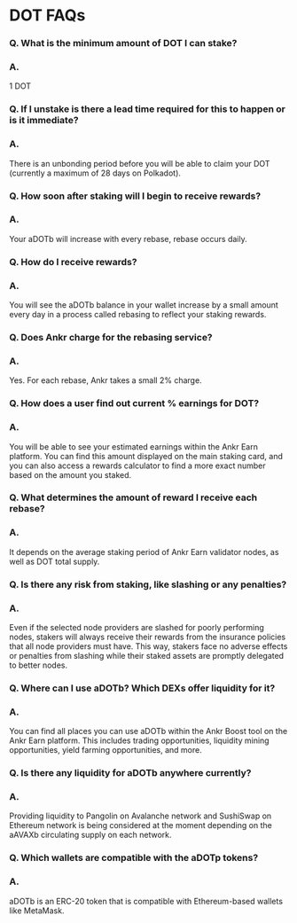 # DOT FAQs

### Q. What is the minimum amount of DOT I can stake?

### A.

1 DOT

### Q. If I unstake is there a lead time required for this to happen or is it immediate?

### A.

There is an unbonding period before you will be able to claim your DOT (currently a maximum of 28 days on Polkadot).

### Q. How soon after staking will I begin to receive rewards?

### A.

Your aDOTb will increase with every rebase, rebase occurs daily.

### Q. How do I receive rewards?

### A.

You will see the aDOTb balance in your wallet increase by a small amount every day in a process called rebasing to reflect your staking rewards.

### Q. Does Ankr charge for the rebasing service?

### A.

Yes. For each rebase, Ankr takes a small 2% charge.

### Q. How does a user find out current % earnings for DOT?

### A.

You will be able to see your estimated earnings within the Ankr Earn platform. You can find this amount displayed on the main staking card, and you can also access a rewards calculator to find a more exact number based on the amount you staked.

### Q. What determines the amount of reward I receive each rebase?

### A.

It depends on the average staking period of Ankr Earn validator nodes, as well as DOT total supply.

### Q. Is there any risk from staking, like slashing or any penalties?

### A.

Even if the selected node providers are slashed for poorly performing nodes, stakers will always receive their rewards from the insurance policies that all node providers must have. This way, stakers face no adverse effects or penalties from slashing while their staked assets are promptly delegated to better nodes.

### Q. Where can I use aDOTb? Which DEXs offer liquidity for it?

### A.

You can find all places you can use aDOTb within the Ankr Boost tool on the Ankr Earn platform. This includes trading opportunities, liquidity mining opportunities, yield farming opportunities, and more.

### Q. Is there any liquidity for aDOTb anywhere currently?

### A.

Providing liquidity to Pangolin on Avalanche network and SushiSwap on Ethereum network is being considered at the moment depending on the aAVAXb circulating supply on each network.

### Q. Which wallets are compatible with the aDOTp tokens?

### A.

aDOTb is an ERC-20 token that is compatible with Ethereum-based wallets like MetaMask.
